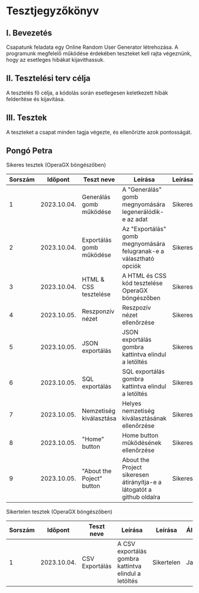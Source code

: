 # Tesztjegyzőkönyv

## I. Bevezetés

Csapatunk feladata egy Online Random User Generator létrehozása. A programunk megfelelő működése érdekében teszteket kell rajta végeznünk, hogy az esetleges hibákat kijavíthassuk.

## II. Tesztelési terv célja

A tesztelés fő célja, a kódolás során esetlegesen keletkezett hibák felderítése és kijavítása.

## III. Tesztek

A teszteket a csapat minden tagja végezte, és ellenőrizte azok pontosságát.

## Pongó Petra

Sikeres tesztek (OperaGX böngészőben)

| Sorszám | Időpont     | Teszt neve               | Leírása                                                             | Leírása |
| ------- | ----------- | ------------------------ | ------------------------------------------------------------------- | ------- |
| 1       | 2023.10.04. | Generálás gomb működése  | A "Generálás" gomb megnyomására legenerálódik-e az adat             | Sikeres |
| 2       | 2023.10.04. | Exportálás gomb működése | Az "Exportálás" gomb megnyomására felugranak-e a választható opciók | Sikeres |
| 3       | 2023.10.04. | HTML & CSS tesztelése    | A HTML és CSS kód tesztelése OperaGX böngészőben                    | Sikeres |
| 4       | 2023.10.05. | Reszponzív nézet | Reszpozív nézet ellenőrzése | Sikeres |
| 5       | 2023.10.05. | JSON exportálás | JSON exportálás gombra kattintva elindul a letöltés | Sikeres |
| 6       | 2023.10.05. | SQL exportálás | SQL exportálás gombra kattintva elindul a letöltés | Sikeres |
| 7       | 2023.10.05. | Nemzetiség kiválasztása | Helyes nemzetiség kiválasztásának ellenőrzése | Sikeres |
| 8       | 2023.10.05. | "Home" button | Home button működésének ellenőrzése | Sikeres |
| 9       | 2023.10.05. | "About the Poject" button | About the Project sikeresen átirányítja-e a látogatót a github oldalra | Sikeres |


Sikertelen tesztek (OperaGX böngészőben)

| Sorszám | Időpont     | Teszt neve     | Leírása                                              | Leírása    | Állapot |
| ------- | ----------- | -------------- | ---------------------------------------------------- | ---------- | ------- |
| 1       | 2023.10.04. | CSV Exportálás | A CSV exportálás gombra kattintva elindul a letöltés | Sikertelen | Javítva |
